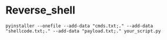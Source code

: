 # Reverse_shell
```shell
pyinstaller --onefile --add-data "cmds.txt;." --add-data "shellcode.txt;." --add-data "payload.txt;." your_script.py
```
